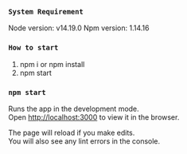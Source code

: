### `System Requirement`

Node version: v14.19.0
Npm version: 1.14.16

### `How to start`
1. npm i or npm install
2. npm start

### `npm start`

Runs the app in the development mode.\
Open [http://localhost:3000](http://localhost:3000) to view it in the browser.

The page will reload if you make edits.\
You will also see any lint errors in the console.